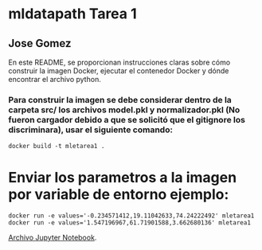 # mldatapath Tarea 1

## Jose Gomez

En este README, se proporcionan instrucciones claras sobre cómo construir la imagen Docker, ejecutar el contenedor Docker y dónde encontrar el archivo python.

### Para construir la imagen se debe considerar dentro de la carpeta src/ los archivos model.pkl y normalizador.pkl (No fueron cargador debido a que se solicitó que el gitignore los discriminara), usar el siguiente comando:

```
docker build -t mletarea1 .
```

# Enviar los parametros a la imagen por variable de entorno ejemplo:

```
docker run -e values='-0.234571412,19.11042633,74.24222492' mletarea1
docker run -e values='1.547196967,61.71901588,3.662680136' mletarea1
```

[Archivo Jupyter Notebook](https://colab.research.google.com/drive/1N-iraB2fmvwtxRx70oA4CjFjJES4AVxQ?usp=sharing).
